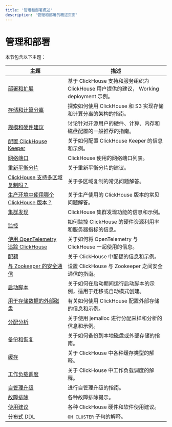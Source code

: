 ```yaml
---
title: '管理和部署概述'
description: '管理和部署的概述页面'
---
```



# 管理和部署

本节包含以下主题：

| 主题                                                                                                 | 描述                                                                                                                              |
|-------------------------------------------------------------------------------------------------------|-----------------------------------------------------------------------------------------------------------------------------------|
| [部署和扩展](/deployment-guides/index)                                                 | 基于 ClickHouse 支持和服务组织为 ClickHouse 用户提供的建议， Working deployment 示例。                                                                  |
| [存储和计算分离](/guides/separation-storage-compute)                       | 探索如何使用 ClickHouse 和 S3 实现存储和计算分离的架构的指南。                                                                          |
| [规模和硬件建议](/guides/sizing-and-hardware-recommendations)            | 讨论针对开源用户的硬件、计算、内存和磁盘配置的一般推荐的指南。                                                                     |
| [配置 ClickHouse Keeper](/guides/sre/keeper/clickhouse-keeper)                         | 关于如何配置 ClickHouse Keeper 的信息和示例。                                                                                   |
| [网络端口](/guides/sre/network-ports)                                                    | ClickHouse 使用的网络端口列表。                                                                                                    |
| [重新平衡分片](/guides/sre/scaling-clusters)                                           | 关于重新平衡分片的建议。                                                                                                         |
| [ClickHouse 支持多区域复制吗？](/faq/operations/multi-region-replication) | 关于多区域复制的常见问题解答。                                                                                                     |
| [生产环境中使用哪个 ClickHouse 版本？](/faq/operations/production)                  | 关于生产使用的 ClickHouse 版本的常见问题解答。                                                                                     |
| [集群发现](/operations/cluster-discovery)                                            | ClickHouse 集群发现功能的信息和示例。                                                                                            |
| [监控](/operations/monitoring)                                                          | 如何监控 ClickHouse 的硬件资源利用率和服务器指标的信息。                                                                         |
| [使用 OpenTelemetry 追踪 ClickHouse](/operations/opentelemetry)                            | 关于如何将 OpenTelemetry 与 ClickHouse 一起使用的信息。                                                                            |
| [配额](/operations/quotas)                                                                  | 关于 ClickHouse 中配额的信息和示例。                                                                                               |
| [与 Zookeeper 的安全通信](/operations/ssl-zookeeper)                             | 设置 ClickHouse 与 Zookeeper 之间安全通信的指南。                                                                               |
| [启动脚本](/operations/startup-scripts)                                                | 关于如何在启动期间运行启动脚本的示例，适用于迁移或自动模式创建。                                                                  |
| [用于存储数据的外部磁盘](/operations/storing-data)                                   | 有关如何使用 ClickHouse 配置外部存储的信息和示例。                                                                               |
| [分配分析](/operations/allocation-profiling)                                      | 关于使用 jemalloc 进行分配采样和分析的信息和示例。                                                                               |
| [备份和恢复](/operations/backup)                                                      | 关于如何备份到本地磁盘或外部存储的指南。                                                                                           |
| [缓存](/operations/caches)                                                                  | 关于 ClickHouse 中各种缓存类型的解释。                                                                                            |
| [工作负载调度](/operations/workload-scheduling)                                        | 关于 ClickHouse 中工作负载调度的解释。                                                                                             |
| [自管理升级](/operations/update)                                                    | 进行自管理升级的指南。                                                                                                             |
| [故障排除](/guides/troubleshooting)                                                    | 各种故障排除提示。                                                                                                                |
| [使用建议](/operations/tips)                                                     | 各种 ClickHouse 硬件和软件使用建议。                                                                                               |
| [分布式 DDL](/sql-reference/distributed-ddl)                                             | `ON CLUSTER` 子句的解释。                                                                                                          |
